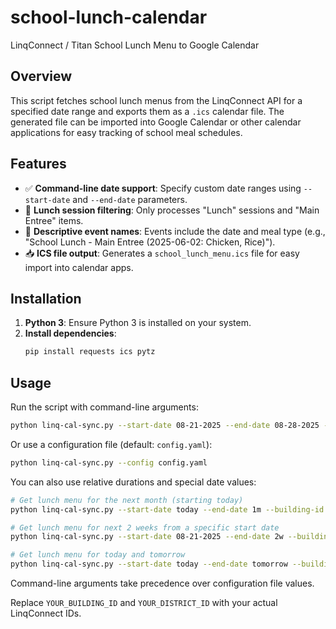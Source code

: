# school-lunch-calendar
LinqConnect / Titan School Lunch Menu to Google Calendar

## Overview
This script fetches school lunch menus from the LinqConnect API for a specified date range and exports them as a `.ics` calendar file. The generated file can be imported into Google Calendar or other calendar applications for easy tracking of school meal schedules.

## Features
- ✅ **Command-line date support**: Specify custom date ranges using `--start-date` and `--end-date` parameters.
- 🍱 **Lunch session filtering**: Only processes "Lunch" sessions and "Main Entree" items.
- 📅 **Descriptive event names**: Events include the date and meal type (e.g., "School Lunch - Main Entree (2025-06-02: Chicken, Rice)").
- 📥 **ICS file output**: Generates a `school_lunch_menu.ics` file for easy import into calendar apps.

## Installation
1. **Python 3**: Ensure Python 3 is installed on your system.
2. **Install dependencies**:
   ```bash
   pip install requests ics pytz
   ```

## Usage
Run the script with command-line arguments:

```bash
python linq-cal-sync.py --start-date 08-21-2025 --end-date 08-28-2025 --building-id YOUR_BUILDING_ID --district-id YOUR_DISTRICT_ID
```

Or use a configuration file (default: `config.yaml`):

```bash
python linq-cal-sync.py --config config.yaml
```

You can also use relative durations and special date values:

```bash
# Get lunch menu for the next month (starting today)
python linq-cal-sync.py --start-date today --end-date 1m --building-id YOUR_BUILDING_ID --district-id YOUR_DISTRICT_ID

# Get lunch menu for next 2 weeks from a specific start date
python linq-cal-sync.py --start-date 08-21-2025 --end-date 2w --building-id YOUR_BUILDING_ID --district-id YOUR_DISTRICT_ID

# Get lunch menu for today and tomorrow
python linq-cal-sync.py --start-date today --end-date tomorrow --building-id YOUR_BUILDING_ID --district-id YOUR_DISTRICT_ID
```

Command-line arguments take precedence over configuration file values.

Replace `YOUR_BUILDING_ID` and `YOUR_DISTRICT_ID` with your actual LinqConnect IDs.

